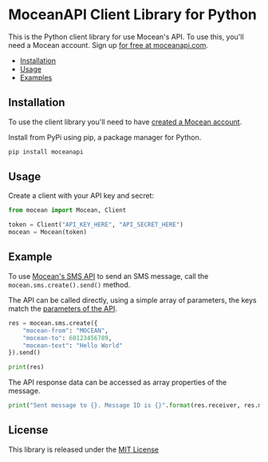 MoceanAPI Client Library for Python 
============================

This is the Python client library for use Mocean's API. To use this, you'll need a Mocean account. Sign up [for free at 
moceanapi.com][signup].

 * [Installation](#installation)
 * [Usage](#usage)
 * [Examples](#examples)

## Installation

To use the client library you'll need to have [created a Mocean account][signup]. 

Install from PyPi using pip, a package manager for Python.

```bash
pip install moceanapi
```

## Usage

Create a client with your API key and secret:

```python
from mocean import Mocean, Client

token = Client("API_KEY_HERE", "API_SECRET_HERE")
mocean = Mocean(token)
```

## Example

To use [Mocean's SMS API][doc_sms] to send an SMS message, call the `mocean.sms.create().send()` method.

The API can be called directly, using a simple array of parameters, the keys match the [parameters of the API][doc_sms].

```python
res = mocean.sms.create({
    "mocean-from": "MOCEAN",
    "mocean-to": 60123456789,
    "mocean-text": "Hello World"
}).send()

print(res)
```
    
The API response data can be accessed as array properties of the message. 

```python
print("Sent message to {}. Message ID is {}".format(res.receiver, res.msgid))
```

License
-------

This library is released under the [MIT License][license]

[signup]: https://dashboard.moceanapi.com/register?medium=github&campaign=sdk-python
[doc_sms]: https://docs.moceanapi.com/?python#send-sms
[doc_inbound]: https://docs.moceanapi.com/?python#receive-sms
[doc_verify]: https://docs.moceanapi.com/?python#overview-3
[license]: LICENSE.txt